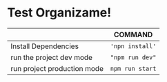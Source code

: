 # Test Organizame!


|                |COMMAND|
|----------------|-------------------------------|
|Install Dependencies|`'npn install'`            |
|run the project dev mode|`"npm run dev"`            |
|run project production mode|`npm run start`|